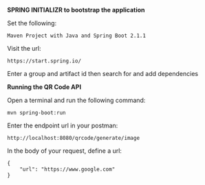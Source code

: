 **SPRING INITIALIZR to bootstrap the application**

Set the following:
```
Maven Project with Java and Spring Boot 2.1.1
```
Visit the url:
```
https://start.spring.io/
```
Enter a group and artifact id then search for and add dependencies


**Running the QR Code API**

Open a terminal and run the following command: 
```
mvn spring-boot:run
```

Enter the endpoint url in your postman:
```
http://localhost:8080/qrcode/generate/image
```
In the body of your request, define a url:
```
{
	"url": "https://www.google.com"
}
```

